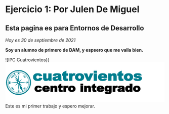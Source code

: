 # Ejercicio 1: Por Julen De Miguel

## Esta pagina es para Entornos de Desarrollo

 _Hoy es 30 de septiembre de 2021_

 **Soy un alumno de primero de DAM, y espsero que me valla bien.**

![IPC Cuatrovientos](![LOGO DE MI CENTRO](./img/logo-cuatrovientos-2-1.png)
Este es mi primer trabajo y espero mejorar.

